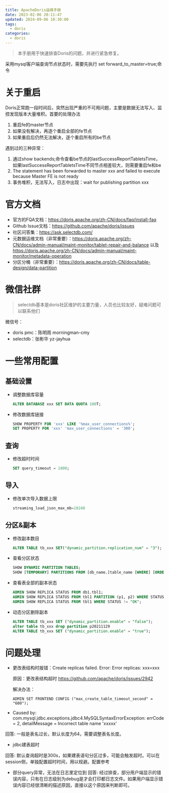 ```yaml
---
title: ApacheDoris运维手册
date: 2023-02-06 20:11:47
updated: 2024-09-06 10:30:00
tags:
  - doris
categories:
  - doris
---
```



> 本手册用于快速排查Doris的问题，并进行紧急修复。

采用mysql客户端查询节点状态时，需要先执行 set forward_to_master=true;命令

# 关于重启
Doris正常跑一段时间后，突然出现严重的不可用问题，主要是数据无法写入、监控发现版本大量堆积。首要的处理办法
1. 重启fe的master节点
2. 如果没有解决，再逐个重启全部的fe节点
3. 如果重启后仍然无法解决，逐个重启所有的be节点

遇到过的三种异常：
1. 通过show backends;命令查看be节点的lastSuccessReportTabletsTime，如果lastSuccessReportTabletsTime不同节点相差较大，则需要重启fe和be
2. The statement has been forwarded to master xxx and failed to execute because Master FE is not ready
3. 事务堆积，无法写入，日志中出现：wait for publishing partition xxx

# 官方文档

- 官方的FQA文档：https://doris.apache.org/zh-CN/docs/faq/install-faq
- Github Issue文档：https://github.com/apache/doris/issues
- 社区问答集：https://ask.selectdb.com/
- 元数据运维文档（非常重要）：https://doris.apache.org/zh-CN/docs/admin-manual/maint-monitor/tablet-repair-and-balance 以及 https://doris.apache.org/zh-CN/docs/admin-manual/maint-monitor/metadata-operation 
- 分区分桶（非常重要）：https://doris.apache.org/zh-CN/docs/table-design/data-partition

# 微信社群

> selectdb基本是doris社区维护的主要力量，人员也比较友好，疑难问题可以联系他们

微信号：
- doris pmc：陈明雨 morningman-cmy
- selectdb：张彬华 yz-jayhua 

# 一些常用配置

## 基础设置

* 调整数据库容量

  ```sql
  ALTER DATABASE xxx SET DATA QUOTA 100T;
  ```

* 修改数据库链接

  ```sql
  SHOW PROPERTY FOR 'xxx' LIKE '%max_user_connections%';
  SET PROPERTY FOR 'xxx' 'max_user_connections' = '300';
  ```

## 查询

* 修改超时时间

  ```sql
  SET query_timeout = 1800;
  ```

## 导入

* 修改单次导入数据上限

  ```sql
  streaming_load_json_max_mb=10240
  ```

## 分区&副本

* 修改副本数目

  ```sql
  ALTER TABLE tb_xxx SET("dynamic_partition.replication_num" = "3");
  ```

* 查看分区状态

  ```sql
  SHOW DYNAMIC PARTITION TABLES;
  SHOW [TEMPORARY] PARTITIONS FROM [db_name.]table_name [WHERE] [ORDER BY] [LIMIT];
  ```

* 查看表全部的副本状态

  ```sql
  ADMIN SHOW REPLICA STATUS FROM db1.tbl1;
  ADMIN SHOW REPLICA STATUS FROM tbl1 PARTITION (p1, p2) WHERE STATUS = "VERSION_ERROR";
  ADMIN SHOW REPLICA STATUS FROM tbl1 WHERE STATUS != "OK";
  ```

* 动态分区删除副本

  ```sql
  ALTER TABLE tb_xxx SET ("dynamic_partition.enable" = "false");
  alter table tb_xxx drop partition p20211129
  ALTER TABLE tb_xxx SET ("dynamic_partition.enable" = "true");
  ```


# 问题处理

* 更改表结构时报错：Create replicas failed. Error: Error replicas: xxx=xxx

  原因：更改表结构超时 https://github.com/apache/doris/issues/2942

  解决办法：

  ```shell
  ADMIN SET FRONTEND CONFIG ("max_create_table_timeout_second" = "600");
  ```
* Caused by: com.mysql.jdbc.exceptions.jdbc4.MySQLSyntaxErrorException: errCode = 2, detailMessage = Incorrect table name 'xxxxx'

回答: 一般是表名过长，默认长度为64，需要调整表名长度。

* jdbc建表超时

回答: 默认查询超时是300s，如果建表语句分区过多，可能会触发超时。可以在session侧，单独配置超时时间，用以规避。配置参考

* 部分query异常，无法在日志里定位到 
回答: 经过排查，部分用户端显示的错误内容，只有在日志级别为debug是才会打印都日志文件。如果用户端显示错误内容已经很清晰的描述原因，直接以这个原因来判断即可。
‍

